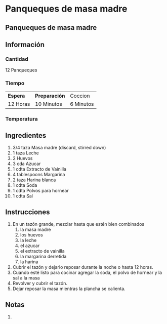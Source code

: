 # Panqueques de masa madre

## Panqueques de masa madre

## Información

### Cantidad

12 Panqueques

### Tiempo

|  |  |  |
| :--- | :--- | :--- |
| **Espera** | **Preparación** | Coccion |
| 12 Horas | 10 Minutos | 6 Minutos |

### Temperatura

## Ingredientes

1. 3/4 taza Masa madre \(discard, stirred down\)
2. 1 taza Leche
3. 2 Huevos
4. 3 cda Azucar
5. 1 cdta Extracto de Vainilla
6. 4 tablespoons Margarina
7. 2 taza Harina blanca
8. 1 cdta Soda
9. 1 cdta Polvos para hornear
10. 1 cdta Sal

## Instrucciones

1. En un tazón grande, mezclar hasta que estén bien combinados
   1. la masa madre
   2. los huevos
   3. la leche
   4. el azucar
   5. el extracto de vainilla
   6. la margarina derretida
   7. la harina 
2. Cubrir el tazón y dejarlo reposar durante la noche o hasta 12 horas. 
3. Cuando esté listo para cocinar agregar la soda, el polvo de hornear y la sal a la masa
4. Revolver y cubrir el tazón.
5. Dejar reposar la masa mientras la plancha se calienta.

## Notas

1.

